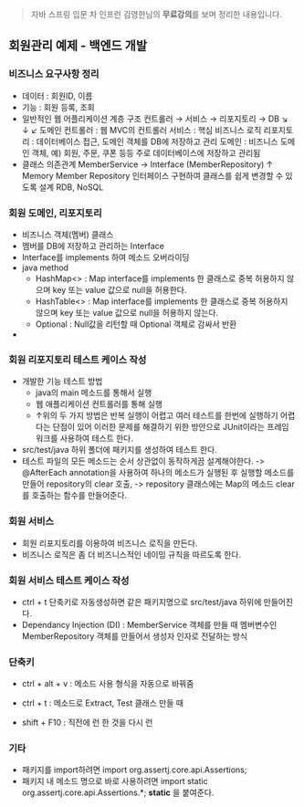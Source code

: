 > 자바 스프링 입문 차 인프런 김영한님의 **무료강의**를 보며 정리한 내용입니다.



## 회원관리 예제 - 백엔드 개발



### 비즈니스 요구사항 정리

- 데이터 : 회원ID, 이름
- 기능 : 회원 등록, 조회
- 일반적인 웹 어플리케이션 계층 구조
  컨트롤러 → 서비스 → 리포지토리 → DB
                 ↘       ↓       ↙
                       도메인
  컨트롤러 : 웹 MVC의 컨트롤러
  서비스 : 핵심 비즈니스 로직
  리포지토리 : 데이터베이스 접근, 도메인 객체를 DB에 저장하고 관리
  도메인 : 비즈니스 도메인 객체, 예) 회원, 주문, 쿠폰 등등 주로 데이터베이스에 저장하고 관리됨
- 클래스 의존관계
  MemberService → Interface (MemberRepository)
                                          ↑
                               Memory Member Repository
  인터페이스 구현하여 클래스를 쉽게 변경할 수 있도록 설계
  RDB, NoSQL





### 회원 도메인, 리포지토리

- 비즈니스 객체(멤버) 클래스
- 멤버를 DB에 저장하고 관리하는 Interface
- Interface를 implements 하여 메소드 오버라이딩
- java method
  - HashMap<> : Map interface를 implements 한 클래스로 중복 허용하지 않으며 key 또는 value 값으로 null을 허용한다.
  - HashTable<> : Map interface를 implements 한 클래스로 중복 허용하지 않으며 key 또는 value 값으로 null을 허용하지 않는다.
  - Optional : Null값을 리턴할 때 Optional 객체로 감싸서 반환
- 

### 회원 리포지토리 테스트 케이스 작성

- 개발한 기능 테스트 방법
  - java의 main 메소드를 통해서 실행
  - 웹 애플리케이션 컨트롤러를 통해 실행
  - ↑위의 두 가지 방법은 반복 실행이 어렵고 여러 테스트를 한번에 실행하기 어렵다는 단점이 있어 이러한 문제를 해결하기 위한 방안으로 JUnit이라는 프레임워크를 사용하여 테스트 한다.
- src/test/java 하위 폴더에 패키지를 생성하여 테스트 한다.
- 테스트 파일의 모든 메소드는 순서 상관없이 동작하게끔 설계해야한다.
  -> @AfterEach annotation을 사용하여 하나의 메소드가 실행된 후 실행할 메소드를 만들어 repository의 clear 호출,
  -> repository 클래스에는 Map의 메소드 clear를 호출하는 함수를 만들어준다.





### 회원 서비스

- 회원 리포지토리를 이용하여 비즈니스 로직을 만든다.
- 비즈니스 로직은 좀 더 비즈니스적인 네이밍 규칙을 따르도록 한다.





### 회원 서비스 테스트 케이스 작성

- ctrl + t 단축키로 자동생성하면 같은 패키지명으로 src/test/java 하위에 만들어진다.
- Dependancy Injection (DI) :
  MemberService 객체를 만들 때 멤버변수인 MemberRepository 객체를
  만들어서 생성자 인자로 전달하는 방식





### 단축키

- ctrl + alt + v : 메소드 사용 형식을 자동으로 바꿔줌
- ctrl + t : 메소드로 Extract, Test 클래스 만들 때

- shift + F10 : 직전에 런 한 것을 다시 런



### 기타

- 패키지를 import하려면
  import org.assertj.core.api.Assertions;
- 패키지 내 메소드 명으로 바로 사용하려면
  import static org.assertj.core.api.Assertions.*;
  **static** 을 붙여준다.
